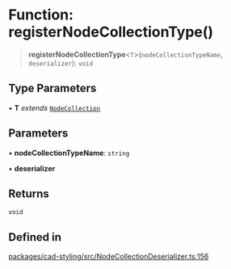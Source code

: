 # Function: registerNodeCollectionType()

> **registerNodeCollectionType**\<`T`\>(`nodeCollectionTypeName`, `deserializer`): `void`

## Type Parameters

• **T** *extends* [`NodeCollection`](../classes/NodeCollection.md)

## Parameters

• **nodeCollectionTypeName**: `string`

• **deserializer**

## Returns

`void`

## Defined in

[packages/cad-styling/src/NodeCollectionDeserializer.ts:156](https://github.com/cognitedata/reveal/blob/3aaed3491dba3f4ba9ecd87f495d35383cc73a1d/viewer/packages/cad-styling/src/NodeCollectionDeserializer.ts#L156)
